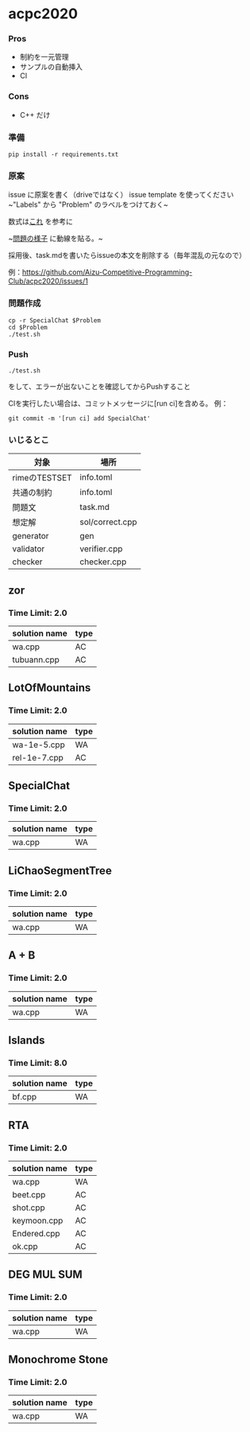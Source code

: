 # acpc2020

### Pros
- 制約を一元管理
- サンプルの自動挿入
- CI

### Cons
- C++ だけ


### 準備
```
pip install -r requirements.txt
```

### 原案
issue に原案を書く（driveではなく） issue template を使ってください　~"Labels" から "Problem" のラベルをつけておく~ 

数式は[これ](https://gist.github.com/a-rodin/fef3f543412d6e1ec5b6cf55bf197d7b#file-a-hack-for-showing-latex-formulas-in-github-markdown-md) を参考に

~[問題の様子](https://docs.google.com/spreadsheets/d/1wsrpUeR21S00EFWw1Z-HYIfQm0EckRZMM6kEBML0zBg/) に動線を貼る。~

採用後、task.mdを書いたらissueの本文を削除する（毎年混乱の元なので）

例：https://github.com/Aizu-Competitive-Programming-Club/acpc2020/issues/1


### 問題作成
```
cp -r SpecialChat $Problem
cd $Problem
./test.sh
```

### Push
```
./test.sh
```
をして、エラーが出ないことを確認してからPushすること

CIを実行したい場合は、コミットメッセージに\[run ci\]を含める。
例：
```
git commit -m '[run ci] add SpecialChat'
```

### いじるとこ
| 対象 | 場所 |
| --- | --- |
| rimeのTESTSET | info.toml |
| 共通の制約 | info.toml |
| 問題文 | task.md |
| 想定解 | sol/correct.cpp |
| generator | gen |
| validator | verifier.cpp |
| checker | checker.cpp |
<!-- start * -->
<!-- start zor-->
## zor
### Time Limit: 2.0
| solution name | type |
|----|----|
|wa.cpp|AC|
|tubuann.cpp|AC|
<!-- end zor -->

<!-- start LotOfMountains-->
## LotOfMountains
### Time Limit: 2.0
| solution name | type |
|----|----|
|wa-1e-5.cpp|WA|
|rel-1e-7.cpp|AC|
<!-- end LotOfMountains -->

<!-- start SpecialChat-->
## SpecialChat
### Time Limit: 2.0
| solution name | type |
|----|----|
|wa.cpp|WA|
<!-- end SpecialChat -->

<!-- start LiChaoSegmentTree-->
## LiChaoSegmentTree
### Time Limit: 2.0
| solution name | type |
|----|----|
|wa.cpp|WA|
<!-- end LiChaoSegmentTree -->

<!-- start A + B-->
## A + B
### Time Limit: 2.0
| solution name | type |
|----|----|
|wa.cpp|WA|
<!-- end A + B -->

<!-- start Islands-->
## Islands
### Time Limit: 8.0
| solution name | type |
|----|----|
|bf.cpp|WA|
<!-- end Islands -->

<!-- start RTA-->
## RTA
### Time Limit: 2.0
| solution name | type |
|----|----|
|wa.cpp|WA|
|beet.cpp|AC|
|shot.cpp|AC|
|keymoon.cpp|AC|
|Endered.cpp|AC|
|ok.cpp|AC|
<!-- end RTA -->

<!-- start DEG MUL SUM-->
## DEG MUL SUM
### Time Limit: 2.0
| solution name | type |
|----|----|
|wa.cpp|WA|
<!-- end DEG MUL SUM -->

<!-- start Monochrome Stone-->
## Monochrome Stone
### Time Limit: 2.0
| solution name | type |
|----|----|
|wa.cpp|WA|
<!-- end Monochrome Stone -->

<!-- end * -->
